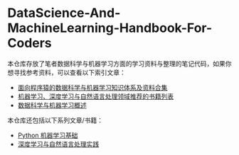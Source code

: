 
# DataScience-And-MachineLearning-Handbook-For-Coders

本仓库存放了笔者数据科学与机器学习方面的学习资料与整理的笔记代码，如果你想寻找参考资料，可以查看以下索引文章：

- [面向程序猿的数据科学与机器学习知识体系及资料合集](https://github.com/wxyyxc1992/DataScience-And-MachineLearning-Handbook-For-Coders/blob/master/DataScienceAI-Reference.md)
- [机器学习、深度学习与自然语言处理领域推荐的书籍列表](https://zhuanlan.zhihu.com/p/25612011) 
- [数据科学与机器学习概述](https://github.com/wxyyxc1992/DataScience-And-MachineLearning-Handbook-For-Coders/blob/master/DataScienceAI.md)

本仓库还包括以下系列文章/书籍：
- [Python 机器学习基础](./Python-MachineLearning-Foundation)
- [深度学习与自然语言处理实践](./DeepLearning-And-NLP-In-Action)